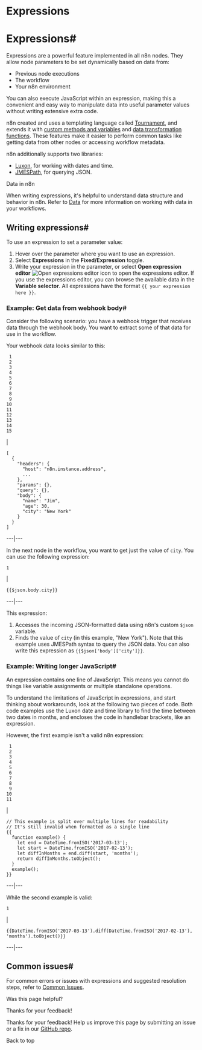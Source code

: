 # Expressions

[ ](https://github.com/n8n-io/n8n-docs/edit/main/docs/code/expressions.md "Edit this page")

# Expressions#

Expressions are a powerful feature implemented in all n8n nodes. They allow node parameters to be set dynamically based on data from:

  * Previous node executions
  * The workflow
  * Your n8n environment



You can also execute JavaScript within an expression, making this a convenient and easy way to manipulate data into useful parameter values without writing extensive extra code.

n8n created and uses a templating language called [Tournament](https://github.com/n8n-io/tournament), and extends it with [custom methods and variables](../builtin/overview/) and [data transformation functions](../builtin/data-transformation-functions/). These features make it easier to perform common tasks like getting data from other nodes or accessing workflow metadata.

n8n additionally supports two libraries:

  * [Luxon](https://github.com/moment/luxon/), for working with dates and time.
  * [JMESPath](https://jmespath.org/), for querying JSON.



Data in n8n

When writing expressions, it's helpful to understand data structure and behavior in n8n. Refer to [Data](../../data/) for more information on working with data in your workflows.

## Writing expressions#

To use an expression to set a parameter value:

  1. Hover over the parameter where you want to use an expression.
  2. Select **Expressions** in the **Fixed/Expression** toggle.
  3. Write your expression in the parameter, or select **Open expression editor** ![Open expressions editor icon](../../_images/common-icons/open-expression-editor.png) to open the expressions editor. If you use the expressions editor, you can browse the available data in the **Variable selector**. All expressions have the format `{{ your expression here }}`.



### Example: Get data from webhook body#

Consider the following scenario: you have a webhook trigger that receives data through the webhook body. You want to extract some of that data for use in the workflow.

Your webhook data looks similar to this:
    
    
     1
     2
     3
     4
     5
     6
     7
     8
     9
    10
    11
    12
    13
    14
    15

| 
    
    
    [
      {
        "headers": {
          "host": "n8n.instance.address",
          ...
        },
        "params": {},
        "query": {},
        "body": {
          "name": "Jim",
          "age": 30,
          "city": "New York"
        }
      }
    ]
      
  
---|---  
  
In the next node in the workflow, you want to get just the value of `city`. You can use the following expression:
    
    
    1

| 
    
    
    {{$json.body.city}}
      
  
---|---  
  
This expression:

  1. Accesses the incoming JSON-formatted data using n8n's custom `$json` variable.
  2. Finds the value of `city` (in this example, "New York"). Note that this example uses JMESPath syntax to query the JSON data. You can also write this expression as `{{$json['body']['city']}}`.



### Example: Writing longer JavaScript#

An expression contains one line of JavaScript. This means you cannot do things like variable assignments or multiple standalone operations.

To understand the limitations of JavaScript in expressions, and start thinking about workarounds, look at the following two pieces of code. Both code examples use the Luxon date and time library to find the time between two dates in months, and encloses the code in handlebar brackets, like an expression.

However, the first example isn't a valid n8n expression:
    
    
     1
     2
     3
     4
     5
     6
     7
     8
     9
    10
    11

| 
    
    
    // This example is split over multiple lines for readability
    // It's still invalid when formatted as a single line
    {{
      function example() {
        let end = DateTime.fromISO('2017-03-13');
        let start = DateTime.fromISO('2017-02-13');
        let diffInMonths = end.diff(start, 'months');
        return diffInMonths.toObject();
      }
      example();
    }}
      
  
---|---  
  
While the second example is valid:
    
    
    1

| 
    
    
    {{DateTime.fromISO('2017-03-13').diff(DateTime.fromISO('2017-02-13'), 'months').toObject()}}
      
  
---|---  
  
## Common issues#

For common errors or issues with expressions and suggested resolution steps, refer to [Common Issues](../cookbook/expressions/common-issues/).

Was this page helpful? 

Thanks for your feedback! 

Thanks for your feedback! Help us improve this page by submitting an issue or a fix in our [GitHub repo](https://github.com/n8n-io/n8n-docs). 

Back to top 
